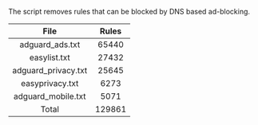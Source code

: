 The script removes rules that can be blocked by DNS based ad-blocking.


| File | Rules |
|:----:|:-----:|
| adguard_ads.txt | 65440 |
| easylist.txt | 27432 |
| adguard_privacy.txt | 25645 |
| easyprivacy.txt | 6273 |
| adguard_mobile.txt | 5071 |
| Total | 129861 |